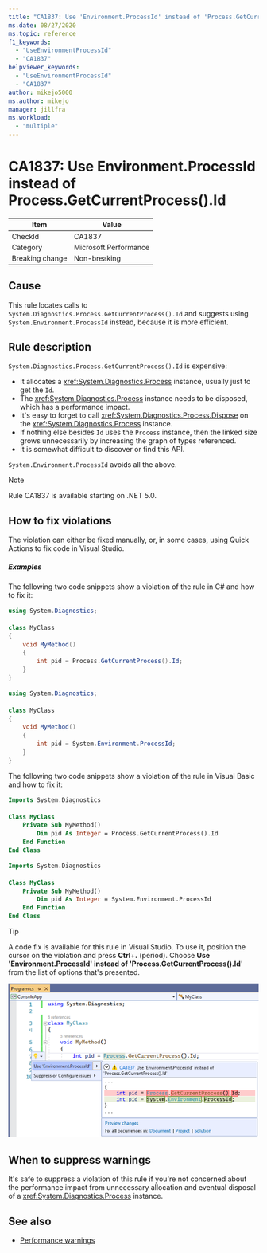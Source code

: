 ```yaml
---
title: "CA1837: Use 'Environment.ProcessId' instead of 'Process.GetCurrentProcess().Id'"
ms.date: 08/27/2020
ms.topic: reference
f1_keywords:
  - "UseEnvironmentProcessId"
  - "CA1837"
helpviewer_keywords:
  - "UseEnvironmentProcessId"
  - "CA1837"
author: mikejo5000
ms.author: mikejo
manager: jillfra
ms.workload:
  - "multiple"
---
```

# CA1837: Use Environment.ProcessId instead of Process.GetCurrentProcess().Id

|Item|Value|
|-|-|
|CheckId|CA1837
|Category|Microsoft.Performance|
|Breaking change|Non-breaking|

## Cause

This rule locates calls to `System.Diagnostics.Process.GetCurrentProcess().Id` and suggests using `System.Environment.ProcessId` instead, because it is more efficient.

## Rule description

`System.Diagnostics.Process.GetCurrentProcess().Id` is expensive:

- It allocates a <xref:System.Diagnostics.Process> instance, usually just to get the `Id`.
- The <xref:System.Diagnostics.Process> instance needs to be disposed, which has a performance impact.
- It's easy to forget to call <xref:System.Diagnostics.Process.Dispose> on the <xref:System.Diagnostics.Process> instance.
- If nothing else besides `Id` uses the `Process` instance, then the linked size grows unnecessarily by increasing the graph of types referenced.
- It is somewhat difficult to discover or find this API.

`System.Environment.ProcessId` avoids all the above.

> [!NOTE]
> Rule CA1837 is available starting on .NET 5.0.

## How to fix violations

The violation can either be fixed manually, or, in some cases, using Quick Actions to fix code in Visual Studio.

##### Examples

The following two code snippets show a violation of the rule in C# and how to fix it:

```csharp
using System.Diagnostics;

class MyClass
{
    void MyMethod()
    {
        int pid = Process.GetCurrentProcess().Id;
    }
}
```

```csharp
using System.Diagnostics;

class MyClass
{
    void MyMethod()
    {
        int pid = System.Environment.ProcessId;
    }
}
```

The following two code snippets show a violation of the rule in Visual Basic and how to fix it:

```vb
Imports System.Diagnostics

Class MyClass
    Private Sub MyMethod()
        Dim pid As Integer = Process.GetCurrentProcess().Id
    End Function
End Class
```

```vb
Imports System.Diagnostics

Class MyClass
    Private Sub MyMethod()
        Dim pid As Integer = System.Environment.ProcessId
    End Function
End Class
```

> [!TIP]
> A code fix is available for this rule in Visual Studio. To use it, position the cursor on the violation and press **Ctrl**+**.** (period). Choose **Use 'Environment.ProcessId' instead of 'Process.GetCurrentProcess().Id'** from the list of options that's presented.
>
> ![Code fix for CA1837 - Use 'Environment.ProcessId' instead of 'Process.GetCurrentProcess().Id'](media/ca1837-codefix.png)

## When to suppress warnings

It's safe to suppress a violation of this rule if you're not concerned about the performance impact from unnecessary allocation and eventual disposal of a <xref:System.Diagnostics.Process> instance.

## See also

- [Performance warnings](../code-quality/performance-warnings.md)
